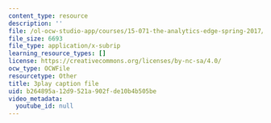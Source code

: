 ```yaml
---
content_type: resource
description: ''
file: /ol-ocw-studio-app/courses/15-071-the-analytics-edge-spring-2017/b264895a12d9521a902fde10b4b505be_8p_4qP03AM0.vtt
file_size: 6693
file_type: application/x-subrip
learning_resource_types: []
license: https://creativecommons.org/licenses/by-nc-sa/4.0/
ocw_type: OCWFile
resourcetype: Other
title: 3play caption file
uid: b264895a-12d9-521a-902f-de10b4b505be
video_metadata:
  youtube_id: null
---
```

